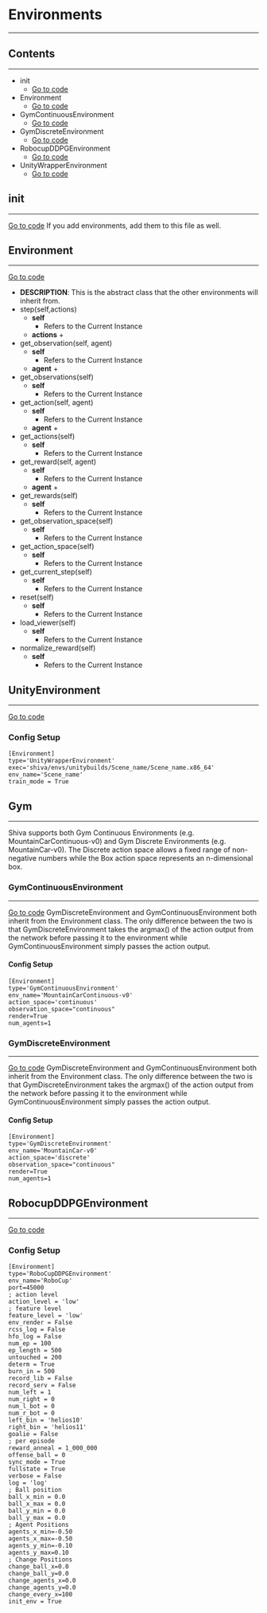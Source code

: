 # Environments
___
## Contents
___
*   init
    * [Go to code]()
*   Environment
    * [Go to code](../shiva/envs/Environment.py)
*   GymContinuousEnvironment
    * [Go to code](../shiva/envs/GymContinuousEnvironment.py)
*   GymDiscreteEnvironment
    * [Go to code](../shiva/envs/GymDiscreteEnvironment.py)
*   RobocupDDPGEnvironment
    * [Go to code](../shiva/envs/RoboCupDDPGEnvironment.py)
*   UnityWrapperEnvironment
    * [Go to code](../shiva/envs/UnityWrapperEnvironment.py)


## init
___
[Go to code](../shiva/envs/__init__.py)
If you add environments, add them to this file as well.

##  Environment
___
[Go to code](../shiva/envs/Environment.py)
*   **DESCRIPTION**: This is the abstract class that the other environments will inherit from.
*   step(self,actions)
    -   **self**
        +   Refers to the Current Instance
    -   **actions**
        +   
*   get_observation(self, agent)
    -   **self**
        +   Refers to the Current Instance
    -   **agent**
        +   
*   get_observations(self)
    -   **self**
        +   Refers to the Current Instance
*   get_action(self, agent)
    -   **self**
        +   Refers to the Current Instance
    -   **agent**
        +   
*   get_actions(self)
    -   **self**
        +   Refers to the Current Instance 
*   get_reward(self, agent)
    -   **self**
        +   Refers to the Current Instance
    -   **agent**
        +   
*   get_rewards(self)
    -   **self**
        +   Refers to the Current Instance
*   get_observation_space(self)
    -   **self**
        +   Refers to the Current Instance
*   get_action_space(self)
    -   **self**
        +   Refers to the Current Instance 
*   get_current_step(self)
    -   **self**
        +   Refers to the Current Instance 
*   reset(self)
    -   **self**
        +   Refers to the Current Instance 
*   load_viewer(self)
    -   **self**
        +   Refers to the Current Instance  
*   normalize_reward(self)
    -   **self**
        +   Refers to the Current Instance  

## UnityEnvironment
___
[Go to code](../shiva/envs/UnityWrapperEnvironment.py)
### Config Setup
```
[Environment]
type='UnityWrapperEnvironment'
exec='shiva/envs/unitybuilds/Scene_name/Scene_name.x86_64'
env_name='Scene_name'
train_mode = True
```

## Gym
___
Shiva supports both Gym Continuous Environments (e.g. MountainCarContinuous-v0) and Gym Discrete Environments (e.g. MountainCar-v0). The Discrete action space allows a fixed range of non-negative numbers while the Box action space represents an n-dimensional box.
###  GymContinuousEnvironment
___
[Go to code](../shiva/envs/GymContinuousEnvironment.py)
GymDiscreteEnvironment and GymContinuousEnvironment both inherit from the Environment class. The only difference between the two is that GymDiscreteEnvironment takes the argmax() of the action output from the network before passing it to the environment while GymContinuousEnvironment simply passes the action output.
#### Config Setup
```
[Environment]
type='GymContinuousEnvironment'
env_name='MountainCarContinuous-v0'
action_space='continuous'
observation_space="continuous"
render=True
num_agents=1

```

###  GymDiscreteEnvironment
___
[Go to code](../shiva/envs/GymDiscreteEnvironment.py)
GymDiscreteEnvironment and GymContinuousEnvironment both inherit from the Environment class. The only difference between the two is that GymDiscreteEnvironment takes the argmax() of the action output from the network before passing it to the environment while GymContinuousEnvironment simply passes the action output.
#### Config Setup
```
[Environment]
type='GymDiscreteEnvironment'
env_name='MountainCar-v0'
action_space='discrete'
observation_space="continuous"
render=True
num_agents=1
```

##  RobocupDDPGEnvironment
___
[Go to code](../shiva/envs/RoboCupDDPGEnvironment.py)
### Config Setup
```
[Environment]
type='RoboCupDDPGEnvironment'
env_name='RoboCup'
port=45000
; action level
action_level = 'low'
; feature level
feature_level = 'low'
env_render = False
rcss_log = False
hfo_log = False
num_ep = 100
ep_length = 500
untouched = 200
determ = True
burn_in = 500
record_lib = False
record_serv = False
num_left = 1
num_right = 0
num_l_bot = 0
num_r_bot = 0
left_bin = 'helios10'
right_bin = 'helios11'
goalie = False
; per episode
reward_anneal = 1_000_000
offense_ball = 0
sync_mode = True
fullstate = True
verbose = False
log = 'log'
; Ball position
ball_x_min = 0.0
ball_x_max = 0.0
ball_y_min = 0.0
ball_y_max = 0.0
; Agent Positions
agents_x_min=-0.50
agents_x_max=-0.50
agents_y_min=-0.10
agents_y_max=0.10
; Change Positions
change_ball_x=0.0
change_ball_y=0.0
change_agents_x=0.0
change_agents_y=0.0
change_every_x=100
init_env = True
```
